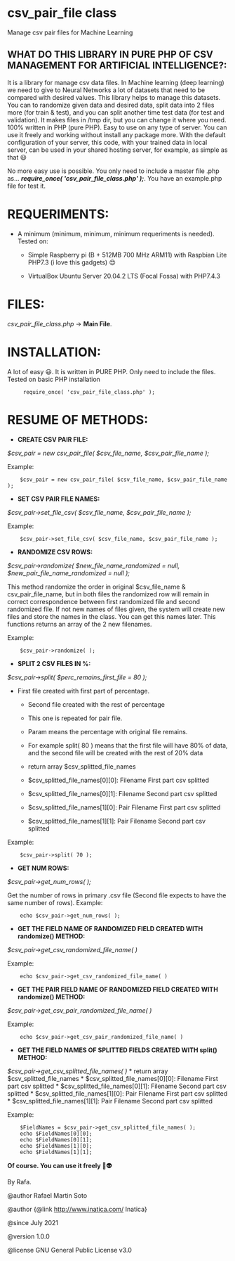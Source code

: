 # csv_pair_file class
Manage csv pair files for Machine Learning


 ## WHAT DO THIS LIBRARY IN PURE PHP OF CSV MANAGEMENT FOR ARTIFICIAL INTELLIGENCE?:
It is a library for manage csv data files. In Machine learning (deep learning) we need to give to Neural Networks a lot of datasets that need to be compared with desired values. This library helps to manage this datasets. You can to randomize given data and desired data, split data into 2 files more (for train & test), and you can split another time test data (for test and validation). It makes files in /tmp dir, but you can change it where you need. 100% written in PHP (pure PHP). Easy to use on any type of server. You can use it freely and working without install any package more. With the default configuration of your server, this code, with your trained data in local server, can be used in your shared hosting server, for example, as simple as that :smiley:

No more easy use is possible. You only need to include a master file .php as... **_require_once( 'csv_pair_file_class.php' );_**. You have an example.php file for test it.


 # REQUERIMENTS:
 
 - A minimum (minimum, minimum, minimum requeriments is needed). Tested on:
 		
    - Simple Raspberry pi (B +	512MB	700 MHz ARM11) with Raspbian Lite PHP7.3 (i love this gadgets)  :heart_eyes:
 		
    - VirtualBox Ubuntu Server 20.04.2 LTS (Focal Fossa) with PHP7.4.3
 
 
  # FILES:
 *csv_pair_file_class.php* -> **Main File**.
 
 
 # INSTALLATION:
 A lot of easy :smiley:. It is written in PURE PHP. Only need to include the files. Tested on basic PHP installation
 
         require_once( 'csv_pair_file_class.php' );
 
 
# RESUME OF METHODS:

- **CREATE CSV PAIR FILE:**
 
*$csv_pair = new csv_pair_file( $csv_file_name, $csv_pair_file_name );*

Example:

        $csv_pair = new csv_pair_file( $csv_file_name, $csv_pair_file_name );



- **SET CSV PAIR FILE NAMES:**

*$csv_pair->set_file_csv( $csv_file_name, $csv_pair_file_name );*

Example:

        $csv_pair->set_file_csv( $csv_file_name, $csv_pair_file_name );
	
	
- **RANDOMIZE CSV ROWS:**

*$csv_pair->randomize( $new_file_name_randomized = null, $new_pair_file_name_randomized = null );*

This method randomize the order in original $csv_file_name & csv_pair_file_name, but in both files the randomized row will remain in correct correspondence between first randomized file and second randomized file. If not new names of files given, the system will create new files and store the names in the class. You can get this names later. This functions returns an array of the 2 new filenames.

Example:

        $csv_pair->randomize( );



- **SPLIT 2 CSV FILES IN %:**

*$csv_pair->split( $perc_remains_first_file = 80 );*

   * First file created with first part of percentage.
	 * Second file created with the rest of percentage
	 * This one is repeated for pair file.
	 
	 * Param means the percentage with original file remains.
	 * For example split( 80 ) means that the first file will have 80% of data, and the second file will be created with the rest of 20% data
	 * return array $csv_splitted_file_names
	 * $csv_splitted_file_names[0][0]: Filename First part csv splitted
	 * $csv_splitted_file_names[0][1]: Filename Second part csv splitted
	 * $csv_splitted_file_names[1][0]: Pair Filename First part csv splitted
	 * $csv_splitted_file_names[1][1]: Pair Filename Second part csv splitted

Example:

        $csv_pair->split( 70 );



- **GET NUM ROWS:**

*$csv_pair->get_num_rows( );*

Get the number of rows in primary .csv file (Second file expects to have the same number of rows).
Example:

        echo $csv_pair->get_num_rows( );



- **GET THE FIELD NAME OF RANDOMIZED FIELD CREATED WITH randomize() METHOD:**

*$csv_pair->get_csv_randomized_file_name( )*

Example:

        echo $csv_pair->get_csv_randomized_file_name( )



- **GET THE PAIR FIELD NAME OF RANDOMIZED FIELD CREATED WITH randomize() METHOD:**

*$csv_pair->get_csv_pair_randomized_file_name( )*

Example:

        echo $csv_pair->get_csv_pair_randomized_file_name( )



- **GET THE FIELD NAMES OF SPLITTED FIELDS CREATED WITH split() METHOD:**

*$csv_pair->get_csv_splitted_file_names( )*
	 * return array $csv_splitted_file_names
	 * $csv_splitted_file_names[0][0]: Filename First part csv splitted
	 * $csv_splitted_file_names[0][1]: Filename Second part csv splitted
	 * $csv_splitted_file_names[1][0]: Pair Filename First part csv splitted
	 * $csv_splitted_file_names[1][1]: Pair Filename Second part csv splitted

Example:

        $FieldNames = $csv_pair->get_csv_splitted_file_names( );
        echo $FieldNames[0][0];
        echo $FieldNames[0][1];
        echo $FieldNames[1][0];
        echo $FieldNames[1][1];

 
 **Of course. You can use it freely :vulcan_salute::alien:**
 
 By Rafa.
 
 
 @author Rafael Martin Soto
 
 @author {@link http://www.inatica.com/ Inatica}
 
 @since July 2021
 
 @version 1.0.0
 
 @license GNU General Public License v3.0

